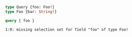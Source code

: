 ```graphql
type Query {foo: Foo!}
type Foo {bar: String!}
```

```graphql
query { foo }
```

```
1:9: missing selection set for field "foo" of type Foo!
```